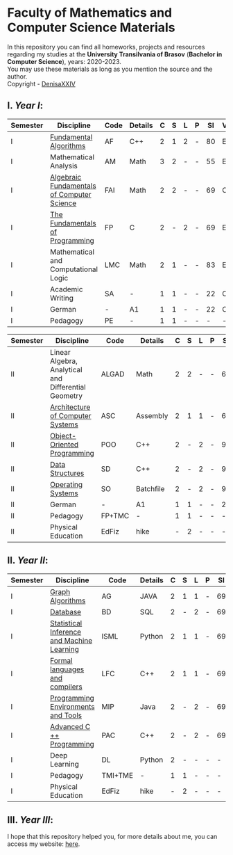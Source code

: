 # Faculty of Mathematics and Computer Science Materials

In this repository you can find all homeworks, projects and resources regarding my studies at the **University Transilvania of Brasov** (**Bachelor in Computer Science**), years: 2020-2023.<br>
You may use these materials as long as you mention the source and the author. <br>
Copyright - [DenisaXXIV](https://github.com/DenisaXXIV)


## I. *Year I*:

| Semester | Discipline                                            |   Code   | Details| C | S | L | P |  SI  | V | Credits |
|----------|-------------------------------------------------------|----------|--------|---|---|---|---|------|---|---------|
| I        |[Fundamental Algorithms](https://github.com/DenisaXXIV/FMI-UniTBv/tree/master/Year_1/Semester_I/AF-Fundamental_Algorithms)|AF |C++| 2 | 1 | 2 | - |  80  | E | 6 |
| I        |Mathematical Analysis|AM |Math| 3 | 2 | - | - |  55  | E | 5 |
|I         |[Algebraic Fundamentals of Computer Science](https://github.com/DenisaXXIV/FMI-UniTBv/tree/master/Year_1/Semester_I/FAI-Algebraic_Fundamentals_of_Computer_Science)|FAI |Math| 2 | 2 | - | - |  69  | C | 5 |
| I        |[The Fundamentals of Programming](https://github.com/DenisaXXIV/FMI-UniTBv/tree/master/Year_1/Semester_I/FP-The_Fundamentals_of_Programming)|FP |C| 2 | - | 2 | - |  69  | E | 5 |
| I        |Mathematical and Computational Logic|LMC |Math| 2 | 1 | - | - |  83  | E | 5 |
| I        |Academic Writing|SA |-| 1 | 1 | - | - |  22  | C | 2 |
| I        |German|- |A1| 1 | 1 | - | - |  22  | C | 2 |
| I        |Pedagogy |PE |-| 1 | 1 | - | - |  -  | - | 5 |

| Semester | Discipline                                            |   Code   | Details| C | S | L | P |  SI  | V | Credits |
|----------|-------------------------------------------------------|----------|--------|---|---|---|---|------|---|---------|
| II        |Linear Algebra, Analytical and Differential Geometry|ALGAD |Math| 2 | 2 | - | - |  69  | C | 5 |
| II        |[Architecture of Computer Systems](https://github.com/DenisaXXIV/FMI-UniTBv/tree/master/Year_1/Semester_II/ASC-Architecture_of_Computer_Systems)|ASC |Assembly| 2 | 1 | 1 | - |  69  | E | 5 |
|II         |[Object-Oriented Programming](https://github.com/DenisaXXIV/FMI-UniTBv/tree/master/Year_1/Semester_II/POO-Object_Oriented_Programming)|POO |C++| 2 | - | 2 | - |  94  | E | 6 |
| II        |[Data Structures](https://github.com/DenisaXXIV/data-structures)|SD |C++| 2 | - | 2 | - |  94  | E | 6 |
| II        |[Operating Systems](https://github.com/DenisaXXIV/FMI-UniTBv/tree/master/Year_1/Semester_II/SO-Operating_Systems)|SO |Batchfile| 2 | - | 2 | - |  94  | E | 6 |
| II        |German|- |A1| 1 | 1 | - | - |  22  | C | 2 |
| II        |Pedagogy |FP+TMC|-| 1 | 1 | - | - |  -  | - | 5 |
| II        |Physical Education |EdFiz |hike | - | 2 | - | - |  -  | A/R | 2 |


## II. *Year II*:

| Semester | Discipline                                            |   Code   | Details| C | S | L | P |  SI  | V | Credits |
|----------|-------------------------------------------------------|----------|--------|---|---|---|---|------|---|---------|
| I        |[Graph Algorithms](https://github.com/DenisaXXIV/FMI-UniTBv/tree/master/Year_2/Semester_I/AG-Graph_Algorithms)|AG |JAVA| 2 | 1 | 1 | - |  69  | E | 5 |
| I        |[Database](https://github.com/DenisaXXIV/FMI-UniTBv/tree/master/Year_2/Semester_I/BD-Database)|BD |SQL| 2 | - | 2 | - |  69  | E | 5 |
|I         |[Statistical Inference and Machine Learning ](https://github.com/DenisaXXIV/FMI-UniTBv/tree/master/Year_2/Semester_I/ISML-Statistical_Inference_and_Machine_Learning)|ISML |Python| 2 | 1 | 1 | - |  69  | C | 6 |
| I        |[Formal languages and compilers](https://github.com/DenisaXXIV/FMI-UniTBv/tree/master/Year_2/Semester_I/LFC-Formal%20languages%20and%20compilers)|LFC |C++| 2 | 1 | 1 | - |  69  | E | 5 |
| I        |[Programming Environments and Tools ](#)|MIP |Java| 2 | - | 2 | - |  69  | E | 5 |
| I        |[Advanced C ++ Programming  ](https://github.com/DenisaXXIV/Twitter)|PAC |C++| 2 | - | 2 | - |  69  | C | 5 |
| I        |Deep Learning|DL |Python| 2 | - | - | - |  -  | - | - |
| I        |Pedagogy |TMI+TME |-| 1 | 1 | - | - |  -  | - | 5 |
| I        |Physical Education |EdFiz |hike | - | 2 | - | - |  -  | A/R | 2 |


## III. *Year III*:


I hope that this repository helped you, for more details about me, you can access my website: [here](https://denisa-vasile.info/).


